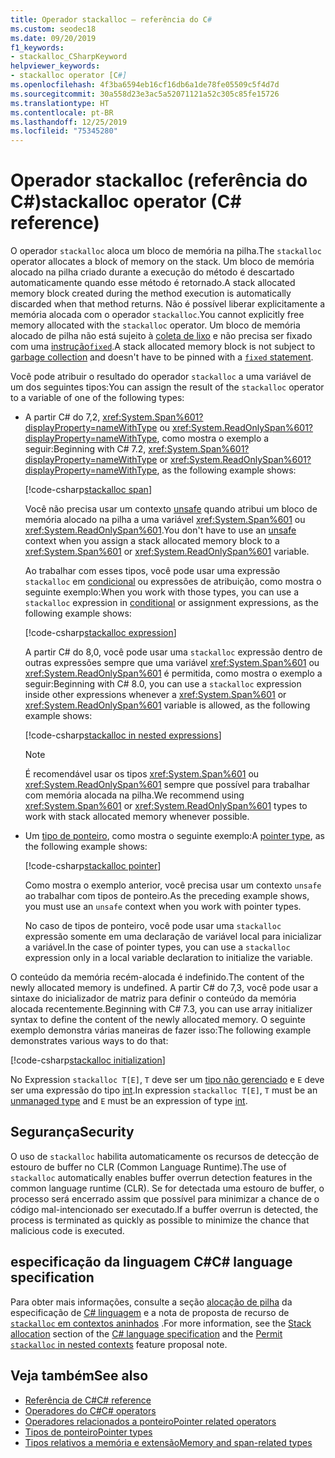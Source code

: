 ```yaml
---
title: Operador stackalloc – referência do C#
ms.custom: seodec18
ms.date: 09/20/2019
f1_keywords:
- stackalloc_CSharpKeyword
helpviewer_keywords:
- stackalloc operator [C#]
ms.openlocfilehash: 4f3ba6594eb16cf16db6a1de78fe05509c5f4d7d
ms.sourcegitcommit: 30a558d23e3ac5a52071121a52c305c85fe15726
ms.translationtype: HT
ms.contentlocale: pt-BR
ms.lasthandoff: 12/25/2019
ms.locfileid: "75345280"
---
```

# <a name="stackalloc-operator-c-reference"></a><span data-ttu-id="63a08-102">Operador stackalloc (referência do C#)</span><span class="sxs-lookup"><span data-stu-id="63a08-102">stackalloc operator (C# reference)</span></span>

<span data-ttu-id="63a08-103">O operador `stackalloc` aloca um bloco de memória na pilha.</span><span class="sxs-lookup"><span data-stu-id="63a08-103">The `stackalloc` operator allocates a block of memory on the stack.</span></span> <span data-ttu-id="63a08-104">Um bloco de memória alocado na pilha criado durante a execução do método é descartado automaticamente quando esse método é retornado.</span><span class="sxs-lookup"><span data-stu-id="63a08-104">A stack allocated memory block created during the method execution is automatically discarded when that method returns.</span></span> <span data-ttu-id="63a08-105">Não é possível liberar explicitamente a memória alocada com o operador `stackalloc`.</span><span class="sxs-lookup"><span data-stu-id="63a08-105">You cannot explicitly free memory allocated with the `stackalloc` operator.</span></span> <span data-ttu-id="63a08-106">Um bloco de memória alocado de pilha não está sujeito à [coleta de lixo](../../../standard/garbage-collection/index.md) e não precisa ser fixado com uma [instrução`fixed`](../keywords/fixed-statement.md).</span><span class="sxs-lookup"><span data-stu-id="63a08-106">A stack allocated memory block is not subject to [garbage collection](../../../standard/garbage-collection/index.md) and doesn't have to be pinned with a [`fixed` statement](../keywords/fixed-statement.md).</span></span>

<span data-ttu-id="63a08-107">Você pode atribuir o resultado do operador `stackalloc` a uma variável de um dos seguintes tipos:</span><span class="sxs-lookup"><span data-stu-id="63a08-107">You can assign the result of the `stackalloc` operator to a variable of one of the following types:</span></span>

- <span data-ttu-id="63a08-108">A partir C# do 7,2, <xref:System.Span%601?displayProperty=nameWithType> ou <xref:System.ReadOnlySpan%601?displayProperty=nameWithType>, como mostra o exemplo a seguir:</span><span class="sxs-lookup"><span data-stu-id="63a08-108">Beginning with C# 7.2, <xref:System.Span%601?displayProperty=nameWithType> or <xref:System.ReadOnlySpan%601?displayProperty=nameWithType>, as the following example shows:</span></span>

  [!code-csharp[stackalloc span](~/samples/csharp/language-reference/operators/StackallocOperator.cs#AssignToSpan)]

  <span data-ttu-id="63a08-109">Você não precisa usar um contexto [unsafe](../keywords/unsafe.md) quando atribui um bloco de memória alocado na pilha a uma variável <xref:System.Span%601> ou <xref:System.ReadOnlySpan%601>.</span><span class="sxs-lookup"><span data-stu-id="63a08-109">You don't have to use an [unsafe](../keywords/unsafe.md) context when you assign a stack allocated memory block to a <xref:System.Span%601> or <xref:System.ReadOnlySpan%601> variable.</span></span>

  <span data-ttu-id="63a08-110">Ao trabalhar com esses tipos, você pode usar uma expressão `stackalloc` em [condicional](conditional-operator.md) ou expressões de atribuição, como mostra o seguinte exemplo:</span><span class="sxs-lookup"><span data-stu-id="63a08-110">When you work with those types, you can use a `stackalloc` expression in [conditional](conditional-operator.md) or assignment expressions, as the following example shows:</span></span>

  [!code-csharp[stackalloc expression](~/samples/csharp/language-reference/operators/StackallocOperator.cs#AsExpression)]

  <span data-ttu-id="63a08-111">A partir C# do 8,0, você pode usar uma `stackalloc` expressão dentro de outras expressões sempre que uma variável <xref:System.Span%601> ou <xref:System.ReadOnlySpan%601> é permitida, como mostra o exemplo a seguir:</span><span class="sxs-lookup"><span data-stu-id="63a08-111">Beginning with C# 8.0, you can use a `stackalloc` expression inside other expressions whenever a <xref:System.Span%601> or <xref:System.ReadOnlySpan%601> variable is allowed, as the following example shows:</span></span>

  [!code-csharp[stackalloc in nested expressions](~/samples/csharp/language-reference/operators/StackallocOperator.cs#Nested)]

  > [!NOTE]
  > <span data-ttu-id="63a08-112">É recomendável usar os tipos <xref:System.Span%601> ou <xref:System.ReadOnlySpan%601> sempre que possível para trabalhar com memória alocada na pilha.</span><span class="sxs-lookup"><span data-stu-id="63a08-112">We recommend using <xref:System.Span%601> or <xref:System.ReadOnlySpan%601> types to work with stack allocated memory whenever possible.</span></span>

- <span data-ttu-id="63a08-113">Um [tipo de ponteiro](../../programming-guide/unsafe-code-pointers/pointer-types.md), como mostra o seguinte exemplo:</span><span class="sxs-lookup"><span data-stu-id="63a08-113">A [pointer type](../../programming-guide/unsafe-code-pointers/pointer-types.md), as the following example shows:</span></span>

  [!code-csharp[stackalloc pointer](~/samples/csharp/language-reference/operators/StackallocOperator.cs#AssignToPointer)]

  <span data-ttu-id="63a08-114">Como mostra o exemplo anterior, você precisa usar um contexto `unsafe` ao trabalhar com tipos de ponteiro.</span><span class="sxs-lookup"><span data-stu-id="63a08-114">As the preceding example shows, you must use an `unsafe` context when you work with pointer types.</span></span>

  <span data-ttu-id="63a08-115">No caso de tipos de ponteiro, você pode usar uma `stackalloc` expressão somente em uma declaração de variável local para inicializar a variável.</span><span class="sxs-lookup"><span data-stu-id="63a08-115">In the case of pointer types, you can use a `stackalloc` expression only in a local variable declaration to initialize the variable.</span></span>

<span data-ttu-id="63a08-116">O conteúdo da memória recém-alocada é indefinido.</span><span class="sxs-lookup"><span data-stu-id="63a08-116">The content of the newly allocated memory is undefined.</span></span> <span data-ttu-id="63a08-117">A partir C# do 7,3, você pode usar a sintaxe do inicializador de matriz para definir o conteúdo da memória alocada recentemente.</span><span class="sxs-lookup"><span data-stu-id="63a08-117">Beginning with C# 7.3, you can use array initializer syntax to define the content of the newly allocated memory.</span></span> <span data-ttu-id="63a08-118">O seguinte exemplo demonstra várias maneiras de fazer isso:</span><span class="sxs-lookup"><span data-stu-id="63a08-118">The following example demonstrates various ways to do that:</span></span>

[!code-csharp[stackalloc initialization](~/samples/csharp/language-reference/operators/StackallocOperator.cs#StackallocInit)]

<span data-ttu-id="63a08-119">No Expression `stackalloc T[E]`, `T` deve ser um [tipo não gerenciado](../builtin-types/unmanaged-types.md) e `E` deve ser uma expressão do tipo [int](../builtin-types/integral-numeric-types.md).</span><span class="sxs-lookup"><span data-stu-id="63a08-119">In expression `stackalloc T[E]`, `T` must be an [unmanaged type](../builtin-types/unmanaged-types.md) and `E` must be an expression of type [int](../builtin-types/integral-numeric-types.md).</span></span>

## <a name="security"></a><span data-ttu-id="63a08-120">Segurança</span><span class="sxs-lookup"><span data-stu-id="63a08-120">Security</span></span>

<span data-ttu-id="63a08-121">O uso de `stackalloc` habilita automaticamente os recursos de detecção de estouro de buffer no CLR (Common Language Runtime).</span><span class="sxs-lookup"><span data-stu-id="63a08-121">The use of `stackalloc` automatically enables buffer overrun detection features in the common language runtime (CLR).</span></span> <span data-ttu-id="63a08-122">Se for detectada uma estouro de buffer, o processo será encerrado assim que possível para minimizar a chance de o código mal-intencionado ser executado.</span><span class="sxs-lookup"><span data-stu-id="63a08-122">If a buffer overrun is detected, the process is terminated as quickly as possible to minimize the chance that malicious code is executed.</span></span>

## <a name="c-language-specification"></a><span data-ttu-id="63a08-123">especificação da linguagem C#</span><span class="sxs-lookup"><span data-stu-id="63a08-123">C# language specification</span></span>

<span data-ttu-id="63a08-124">Para obter mais informações, consulte a seção [alocação de pilha](~/_csharplang/spec/unsafe-code.md#stack-allocation) da especificação de [ C# linguagem](~/_csharplang/spec/introduction.md) e a nota de proposta de recurso de [`stackalloc` em contextos aninhados](~/_csharplang/proposals/csharp-8.0/nested-stackalloc.md) .</span><span class="sxs-lookup"><span data-stu-id="63a08-124">For more information, see the [Stack allocation](~/_csharplang/spec/unsafe-code.md#stack-allocation) section of the [C# language specification](~/_csharplang/spec/introduction.md) and the [Permit `stackalloc` in nested contexts](~/_csharplang/proposals/csharp-8.0/nested-stackalloc.md) feature proposal note.</span></span>

## <a name="see-also"></a><span data-ttu-id="63a08-125">Veja também</span><span class="sxs-lookup"><span data-stu-id="63a08-125">See also</span></span>

- [<span data-ttu-id="63a08-126">Referência de C#</span><span class="sxs-lookup"><span data-stu-id="63a08-126">C# reference</span></span>](../index.md)
- [<span data-ttu-id="63a08-127">Operadores do C#</span><span class="sxs-lookup"><span data-stu-id="63a08-127">C# operators</span></span>](index.md)
- [<span data-ttu-id="63a08-128">Operadores relacionados a ponteiro</span><span class="sxs-lookup"><span data-stu-id="63a08-128">Pointer related operators</span></span>](pointer-related-operators.md)
- [<span data-ttu-id="63a08-129">Tipos de ponteiro</span><span class="sxs-lookup"><span data-stu-id="63a08-129">Pointer types</span></span>](../../programming-guide/unsafe-code-pointers/pointer-types.md)
- [<span data-ttu-id="63a08-130">Tipos relativos a memória e extensão</span><span class="sxs-lookup"><span data-stu-id="63a08-130">Memory and span-related types</span></span>](../../../standard/memory-and-spans/index.md)
